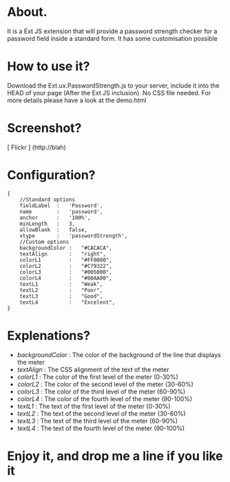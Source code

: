 # About.
 It is a Ext JS extension that will provide a password strength checker for a password field inside a standard form. It has some customisation possible
    
# How to use it?
 Download the Ext.ux.PasswordStrength.js to your server, include it into the HEAD of your page (After the Ext JS inclusion). No CSS file needed. For more details please have a look at the demo.html

# Screenshot?
 [ Flickr ] (http://blah)
 
# Configuration?

    {
    	//Standard options
		fieldLabel	:	'Password',
		name		:	'password',
		anchor		:	'100%',
		minLength	:	3,
		allowBlank	:	false,
		xtype		:	'passwordStrength',
		//Custom options
		backgroundColor	:	"#CACACA",
    	textAlign		:	"right",
    	colorL1			:	"#FF0000",
    	colorL2			:	"#C79322",
    	colorL3			:	"#005000",
    	colorL4			:	"#00AA00",
    	textL1			:	"Weak",
    	textL2			:	"Poor",
    	textL3			:	"Good",
    	textL4			:	"Excelent",
    }

# Explenations?

* _backgroundColor_ : The color of the background of the line that displays the meter
* _textAlign_ : The CSS alignment of the text of the meter
* _colorL1_ : The color of the first level of the meter (0-30%)
* _colorL2_ : The color of the second level of the meter (30-60%)
* _colorL3_ : The color of the third level of the meter (60-90%)
* _colorL4_ : The color of the fourth level of the meter (90-100%) 
* _textL1_ : The text of the first level of the meter (0-30%)
* _textL2_ : The text of the second level of the meter (30-60%)
* _textL3_ : The text of the third level of the meter (60-90%)
* _textL4_ : The text of the fourth level of the meter (90-100%)

# Enjoy it, and drop me a line if you like it